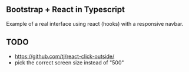 ## Bootstrap + React in Typescript

Example of a real interface using react (hooks) with a responsive navbar.

## TODO

- https://github.com/tj/react-click-outside/
- pick the correct screen size instead of "500"

